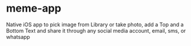 # meme-app
Native iOS app to pick image from Library or take photo, add a Top and a Bottom Text and share it through any social media account, email, sms, or whatsapp
